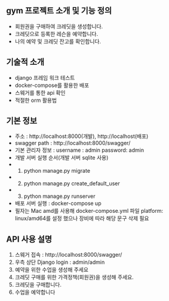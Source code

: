 ## gym 프로젝트 소개 및 기능 정의
 - 회원권을 구매하여 크레딧을 생성합니다.
 - 크레딧으로 등록한 레슨을 예약합니다.
 - 나의 예약 및 크레딧 잔고를 확인합니다.

## 기술적 소개
 - django 프레임 워크 테스트
 - docker-compose를 활용한 배포
 - 스웨거를 통한 api 확인
 - 적절한 orm 활용법

## 기본 정보

- 주소 : http://localhost:8000(개발), http://localhost(배포) 
- swagger path : http://localhost:8000/swagger/
- 기본 관리자 정보 : username : admin password: admin
- 개발 서버 실행 순서(개발 서버 sqlite 사용)
- 1. python manage.py migrate
- 2. python manage.py create_default_user
- 3. python manage.py runserver
- 배포 서버 실행 : docker-compose up
- 필자는 Mac amd를 사용해 docker-compose.yml 파일 platform: linux/amd64를 설정 했으나 장비에 따라 해당 문구 삭제 필요



## API 사용 설명
1. 스웨거 접속 : http://localhost:8000/swagger/
2. 우측 상단 Django login : admin/admin
1. 예약을 위한 수업을 생성해 주세요
2. 크레딧 구매를 위한 가격정책(회원권)을 생성해 주세요.
3. 크레딧을 구매합니다.
4. 수업을 예약합니다

